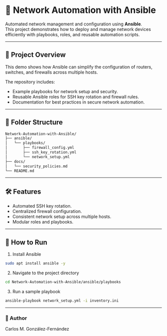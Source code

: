 # 🔧 Network Automation with Ansible

Automated network management and configuration using **Ansible**.  
This project demonstrates how to deploy and manage network devices efficiently with playbooks, roles, and reusable automation scripts.

---

## 🧩 Project Overview
This demo shows how Ansible can simplify the configuration of routers, switches, and firewalls across multiple hosts.

The repository includes:
- Example playbooks for network setup and security.
- Reusable Ansible roles for SSH key rotation and firewall rules.
- Documentation for best practices in secure network automation.

---

## 📂 Folder Structure
```bash
Network-Automation-with-Ansible/
├── ansible/
│   └── playbooks/
│       ├── firewall_config.yml
│       ├── ssh_key_rotation.yml
│       └── network_setup.yml       
├── docs/
│   └── security_policies.md
└── README.md
```

---

## 🛠 Features
- Automated SSH key rotation.
- Centralized firewall configuration.
- Consistent network setup across multiple hosts.
- Modular roles and playbooks.

---

## 🚀 How to Run
1. Install Ansible
```bash
sudo apt install ansible -y
```
2. Navigate to the project directory
```bash
cd Network-Automation-with-Ansible/ansible/playbooks
```
3. Run a sample playbook
```bash
ansible-playbook network_setup.yml -i inventory.ini
```
---
### 👤 Author
Carlos M. González-Fernández
